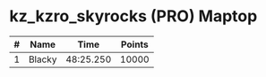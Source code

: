 # kz_kzro_skyrocks (PRO) Maptop

|  # | Name | Time | Points |
|-------------- | -------------- | -------------- | -------------- | 
| 1 | Blacky | 48:25.250 | 10000 | 

